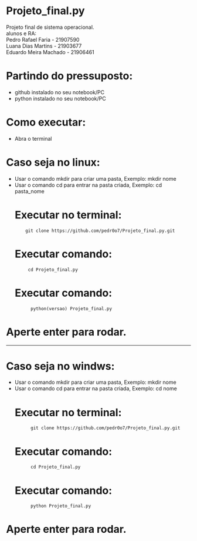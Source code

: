 # Projeto_final.py
Projeto final de sistema operacional.\
alunos e RA:                                                                         
Pedro Rafael Faria - 21907590 \
Luana Dias Martins - 21903677 \
Eduardo Meira Machado - 21906461
# Partindo do pressuposto:
- github instalado no seu notebook/PC 
- python instalado no seu notebook/PC
# Como executar:
- Abra o terminal
# Caso seja no linux:
- Usar o comando mkdir para criar uma pasta, Exemplo:
            mkdir nome 
- Usar o comando cd para entrar na pasta criada, Exemplo:
            cd pasta_nome 
     # Executar no terminal:
          git clone https://github.com/pedr0o7/Projeto_final.py.git
     # Executar comando:
           cd Projeto_final.py 
     # Executar comando:
            python(versao) Projeto_final.py 
# Aperte enter para rodar.

_________________________________________________________________________________________________

# Caso seja no windws:
- Usar o comando mkdir para criar uma pasta, Exemplo:
            mkdir nome
- Usar o comando cd para entrar na pasta criada, Exemplo:
            cd nome 
     # Executar no terminal:
            git clone https://github.com/pedr0o7/Projeto_final.py.git
     # Executar comando:
            cd Projeto_final.py
     # Executar comando:
            python Projeto_final.py
# Aperte enter para rodar.
